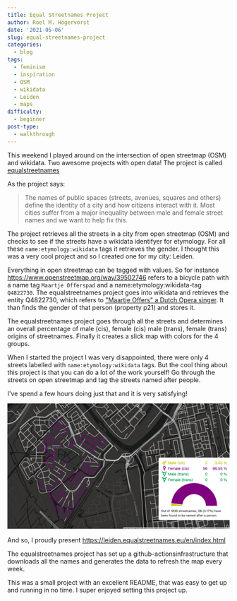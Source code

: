 ```yaml
---
title: Equal Streetnames Project
author: Roel M. Hogervorst
date: '2021-05-06'
slug: equal-streetnames-project
categories:
  - blog
tags:
  - feminism
  - inspiration
  - OSM
  - wikidata
  - Leiden
  - maps
difficulty:
  - beginner
post-type:
  - walkthrough
---
```


This weekend I played around on the intersection of open streetmap (OSM) and wikidata. Two awesome projects with open data! The project is called [equalstreetnames](https://equalstreetnames.be/) 

As the project says:

> The names of public spaces (streets, avenues, squares and others) define the identity of a city and how citizens interact with it. Most cities suffer from a major inequality between male and female street names and we want to help fix this. 

The project retrieves all the streets in a city from open streetmap (OSM) and
checks to see if the streets have a wikidata identifyer for etymology. 
For all these `name:etymology:wikidata` tags it retrieves the gender. 
I thought this was a very cool project and so I created one for my city: Leiden.


Everything in open streetmap can be tagged with values.
So for instance <https://www.openstreetmap.org/way/39502746> refers to a bicycle 
path with a name tag `Maartje Offerspad` and a name:etymology:wikidata-tag `Q4822730`. The equalstreetnames project goes into wikidata and retrieves the entity Q4822730, which refers to ["Maartje Offers" a Dutch Opera singer](https://www.wikidata.org/wiki/Q4822730). It than finds the gender of that person (property p21) and stores it.

The equalstreetnames project goes through all the streets and determines an overall percentage of male (cis), female (cis) male (trans), female (trans) origins of streetnames. Finally it creates a slick map with colors for the 4 groups. 

When I started the project I was very disappointed, there were only 4 streets
labelled with `name:etymology:wikidata` tags. But the cool thing about this 
project is that you can do a lot of the work yourself! Go through the streets
on open streetmap and tag the streets named after people. 

I've spend a few hours doing just that and it is very satisfying!

![colored map where streets have etymology tags added](added_streets.png)

And so, I proudly present <https://leiden.equalstreetnames.eu/en/index.html>

The equalstreetnames project has set up a github-actionsinfrastructure that 
downloads all the names and generates the data to refresh the map every week.

This was a small project with an excellent README, that was easy to get up
and running in no time. I super enjoyed setting this project up.

